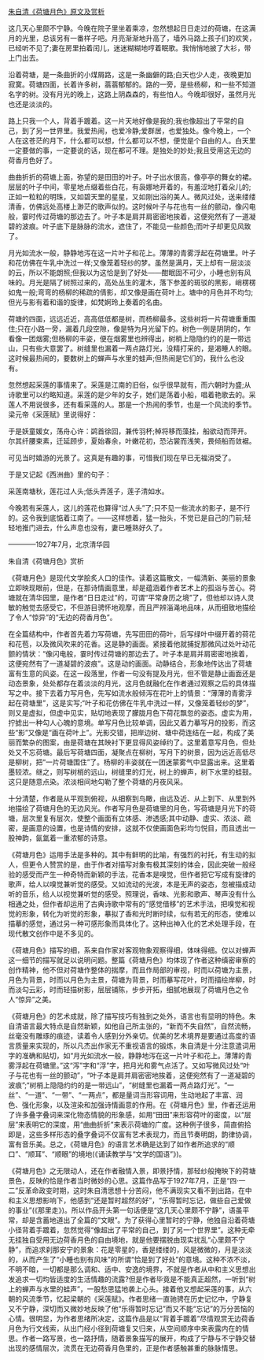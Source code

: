[朱自清《荷塘月色》原文及赏析](https://www.vrrw.net/wx/9062.html)

这几天心里颇不宁静。今晚在院子里坐着乘凉，忽然想起日日走过的荷塘，在这满月的光里，总该另有一番样子吧。月亮渐渐地升高了，墙外马路上孩子们的欢笑，已经听不见了;妻在房里拍着闰儿，迷迷糊糊地哼着眠歌。我悄悄地披了大衫，带上门出去。

沿着荷塘，是一条曲折的小煤屑路，这是一条幽僻的路;白天也少人走，夜晚更加寂寞。荷塘四面，长着许多树，蓊蓊郁郁的。路的一旁，是些杨柳，和一些不知道名字的树。没有月光的晚上，这路上阴森森的，有些怕人。今晚却很好，虽然月光也还是淡淡的。

路上只我一个人，背着手踱着。这一片天地好像是我的;我也像超出了平常的自己，到了另一世界里。我爱热闹，也爱冷静;爱群居，也爱独处。像今晚上，一个人在这苍茫的月下，什么都可以想，什么都可以不想，便觉是个自由的人。白天里一定要做的事，一定要说的话，现在都可不理。是独处的妙处;我且受用这无边的荷香月色好了。



曲曲折折的荷塘上面，弥望的是田田的叶子。叶子出水很高，像亭亭的舞女的裙。层层的叶子中间，零星地点缀着些白花，有袅娜地开着的，有羞涩地打着朵儿的;正如一粒粒的明珠，又如碧天里的星星，又如刚出浴的美人。微风过处，送来缕缕清香，仿佛远处高楼上渺茫的歌声似的。这时候叶子与花也有一丝的颤动，像闪电般，霎时传过荷塘的那边去了。叶子本是肩并肩密密地挨着，这便宛然有了一道凝碧的波痕。叶子底下是脉脉的流水，遮住了，不能见一些颜色;而叶子却更见风致了。

月光如流水一般，静静地泻在这一片叶子和花上。薄薄的青雾浮起在荷塘里。叶子和花仿佛在牛乳中洗过一样;又像笼着轻纱的梦。虽然是满月，天上却有一层淡淡的云，所以不能朗照;但我以为这恰是到了好处——酣眠固不可少，小睡也别有风味的。月光是隔了树照过来的，高处丛生的灌木，落下参差的斑驳的黑影，峭楞楞如鬼一般;弯弯的杨柳的稀疏的倩影，却又像是画在荷叶上。塘中的月色并不均匀;但光与影有着和谐的旋律，如梵婀玲上奏着的名曲。

荷塘的四面，远远近近，高高低低都是树，而杨柳最多。这些树将一片荷塘重重围住;只在小路一旁，漏着几段空隙，像是特为月光留下的。树色一例是阴阴的，乍看像一团烟雾;但杨柳的丰姿，便在烟雾里也辨得出，树梢上隐隐约约的是一带远山，只有些大意罢了。树缝里也漏着一两点路灯光，没精打采的，是渴睡人的眼。这时候最热闹的，要数树上的蝉声与水里的蛙声;但热闹是它们的，我什么也没有。

忽然想起采莲的事情来了。采莲是江南的旧俗，似乎很早就有，而六朝时为盛;从诗歌里可以约略知道。采莲的是少年的女子，她们是荡着小船，唱着艳歌去的。采莲人不用说很多，还有看采莲的人。那是一个热闹的季节，也是一个风流的季节。梁元帝《采莲赋》里说得好：

于是妖童媛女，荡舟心许：鹢首徐回，兼传羽杯;棹将移而藻挂，船欲动而萍开。尔其纤腰束素，迁延顾步，夏始春余，叶嫩花初，恐沾裳而浅笑，畏倾船而敛裾。

可见当时嬉游的光景了。这真是有趣的事，可惜我们现在早已无福消受了。

于是又记起《西洲曲》里的句子：

采莲南塘秋，莲花过人头;低头弄莲子，莲子清如水。

今晚若有采莲人，这儿的莲花也算得“过人头”了;只不见一些流水的影子，是不行的。这令我到底惦着江南了。——这样想着，猛一抬头，不觉已是自己的门前;轻轻地推门进去，什么声息也没有，妻已睡熟好久了。

————1927年7月，北京清华园

朱自清《荷塘月色》赏析

《荷塘月色》是现代文学脍炙人口的佳作。读着这篇散文，一幅清新、美丽的景象立即映现眼前，但是，在那诗情画意里，却是蕴涵着作者艺术上的孤诣与苦心。荷塘就在清华园里，是作者“日日走过”的，可谓“平常身历之境”了，但他却以诗人灵敏的触觉去感受它，不但游目骋怀地观摩，而且严辨淄渑地品味，从而细致地描绘了令人“惊异”的“无边的荷香月色”。

在全篇结构中，作者首先着力写荷塘，先写田田的荷叶，后写绿叶中缀开着的荷花和花苞，以及微风吹来的花香。这是静的画面。紧接着他就捕捉那微风过处叶动花颤的情状：“像闪电般，霎时传过荷塘的那边去了。叶子本是肩并肩密密地挨着，这便宛然有了一道凝碧的波痕”。这是动的画面。动静结合，形象地传达出了荷塘富有生意的风姿。在这一段落里，作者一句没有提及月光，但不管是静止画面还是动态景象，处处都存在着淡淡的月光，这月色就融化在作者通过观察之后的具体描写之中。接下去着力写月色，先写如流水般倾泻在花叶上的情景：“薄薄的青雾浮起在荷塘里”，这是实写;“叶子和花仿佛在牛乳中洗过一样，又像笼着轻纱的梦”，则又是虚拟，但虚中见实，贴切地表现了朦胧月色下荷花飘忽的姿态。虚实为用，拧摅出一种勾人心魄的意境。单写月色比较单调，因此又着力摹写月的投影，而这些“影”又像是“画在荷叶上”。光影交错，把岸边树、塘中荷连结在一起，构成了美丽而繁杂的图案，由是荷塘在其映衬下更显得风姿绰约了。这里着意写月色，但处处又不忘荷塘。最后写荷塘四面，凝聚点在柳树，写月下的树景，因为远近高低尽是柳树，把“一片荷塘围住”了。杨柳的丰姿就在一团迷蒙雾气中显露出来。这里着墨较浓。继之，则写树梢的远山，树缝里的灯光，树上的蝉声，树下水里的蛙鼓。这只是随意点染。浓淡相间地勾勒了整个荷塘的月夜风采。

十分清楚，作者是从平观到俯视，从细察到鸟瞰，由远及近、从上到下、从里到外地描绘了荷塘月色的无边风光。作者写月色是荷塘里的月色，写荷塘是月光下的荷塘，层次里复有层次，使整个画面有立体感、渗透感;其中动静、虚实、浓淡、疏密，是画意的设置，也是诗情的安排，这就不仅使画面色彩均匀悦目，而且透出一股神韵，氤氲着一重浓郁的诗意。

《荷塘月色》运用手法是多种的。其中有鲜明的比喻，有强烈的衬托，有生动的拟人，但更令人赞赏的是，由于作者对描写对象有极其深刻的体会，因此突破一般经验的感受而产生一种奇特而新颖的手法，花香本是嗅觉，但作者把它写成有旋律的歌声，给人以嗅觉兼听觉的感受。又如流动的光波，本是无声的姿态，忽被描成动听的音乐，给人以视觉兼听觉的感受。照理说，香味、光影和歌声、琴声没有什么相通之处，但作者却运用了古典诗歌中常有的“感觉借移”的艺术手法，把嗅觉和视觉的形象，转化为听觉的形象，摹拟了香和光时断时续，似有若无的形态，使难以描摹的感觉，通过另一种可感形象而具体化了。这种出神入化的艺术处理手段，在现代散文创作中是不多见的。

《荷塘月色》描写的细，系来自作家对客观物象观察得细，体味得细。仅以对蝉声这一细节的描写就足以说明问题。整篇《荷塘月色》均体现了作者这种缜密审察的创作精神，他不但对荷塘作整体的揣摩，而且作局部的审视，时而以荷塘为主景，月色为背景，时而以月色为主景，荷塘为背景，时而摹写花叶，时而描绘岸柳，时而淡勾云彩，时而轻描树影，层层铺陈，步步开拓，细腻地展现了荷塘月色之令人“惊异”之美。

《荷塘月色》的艺术成就，除了描写技巧有独到之处外，语言也有显明的特色。朱自清语言最大特点是自然新颖，如他自己所主张的，“新而不失自然”，自然流畅，丝毫没有雕琢的痕迹，读着令人感到分外亲切。优美的艺术境界是要通过高度的语言质量来实现的，所以凡杰出作家无不重视语言的锻炼，朱自清是十分注意遣词用字的准确和贴切，如“月光如流水一般，静静地泻在这一片叶子和花上。薄薄的青雾浮起在荷塘里。”这“泻”字和“浮”字，把月光和雾气点活了。又如写微风过处“叶子与花也有一丝的颤动”，“叶子本是肩并肩密密地挨着，这便宛然有了一道凝碧的波痕”;“树梢上隐隐约约的是一带远山”，“树缝里也漏着一两点路灯光”。“一丝”、“一道”、“一带”、“一两点”，都是量词当形容词用，生动地起了丰富、润色、强化形象，以及渲染和加强诗情画意的作用。在《荷塘月色》里，作者还运用了许多叠字叠词来深化物态情貌的形象感，如用“田田”来形容荷叶的密度，以“层层”来表明它的深度，用“曲曲折折”来表示荷塘的广度。这种例子很多，简直俯拾即是，这些多样形态的叠字叠词不仅富有艺术表现力，而且节奏明朗，韵律协调，富有音乐美。总之，《荷塘月色》的语言艺术确是达到了如作者所追求的“顺口”、“顺耳”、“顺眼”的境地(《诵读教学与“文学的国语”》)。

《荷塘月色》之无限动人，还在作者融情入景，即景抒情，那轻纱般掩映下的荷塘景色，反映的恰是作者当时微妙的心思。这篇作品写于1927年7月，正是“四·一二”反革命政变时期，这时朱自清思想十分苦闷，他不满现实又看不到出路，在中和主义思想影响下，他感到“还是暂时超然的好”，“乐得暂时忘记，做些自己爱做的事业”(《那里走》)。所以作品开头第一句话便是“这几天心里颇不宁静”，语虽平常，却是含蓄地道出了全篇的“文眼”。为了获得心里暂时的宁静，他独自沿着荷塘小径背着手踱着，忽然觉得“像超出了平常的自己，到了另一个世界里”。这种无牵无挂独自受用无边荷香月色的自由境地，就是他要摆脱由现实扰乱“心里颇不宁静”，而追求刹那安宁的景象：花是零星的，香是缕缕的，风是微微的，月是淡淡的，从而产生了“小睡也别有风味”的所谓“恰是到了好处”的意境。这种不浓不淡，不明不暗，一切都是那么调和、适中、安逸的境界，不就是作者从中和主义思想出发追求一切均皆适度的生活情趣的流露?但是作者毕竟是不能真正超然，一听到“树上的蝉声与水里的蛙声”，一股愁思猛地袭上心头。接着他又想起采莲的事，从六朝的风流季节，忆起梁朝的《采莲赋》。作者思绪一直驰骋在历史记忆中，宁静复又不宁静，深切而又微妙地反映了他“乐得暂时忘记”而又不能“忘记”的万分苦恼的心情。很明显，为作者思绪所决定，这篇作品是以“背着手踱着”尽情观赏无边荷香月色为行文线索，从出门经小径到荷塘复又归来，从空间顺序中来表露内在的情思。作者一路写景，也一路抒情，随着景象描写的展开，构成了宁静与不宁静交替出现的感情层次，流贯在无边荷香月色里的，正是作者感触甚重的脉脉情思。

